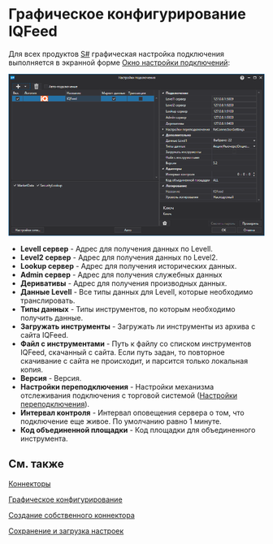 # Графическое конфигурирование IQFeed

Для всех продуктов [S\#](StockSharpAbout.md) графическая настройка подключения выполняется в экранной форме [Окно настройки подключений](API_UI_ConnectorWindow.md):

![API GUI Settings IQFeed](../images/API_GUI_Settings_IQFeed.png)

- **Levell сервер** \- Адрес для получения данных по Levell.
- **Level2 сервер** \- Адрес для получения данных по Level2.
- **Lookup сервер** \- Адрес для получения исторических данных.
- **Admin сервер** \- Адрес для получения служебных данных
- **Деривативы** \- Адрес для получения производных данных.
- **Данные Levell** \- Все типы данных для Levell, которые необходимо транслировать.
- **Типы данных** \- Типы инструментов, по которым необходимо получить данные.
- **Загружать инструменты** \- Загружать ли инструменты из архива с сайта IQFeed.
- **Файл с инструментами** \- Путь к файлу со списком инструментов IQFeed, скачанный с сайта. Если путь задан, то повторное скачивание с сайта не происходит, и парсится только локальная копия.
- **Версия** \- Версия.
- **Настройки переподключения** \- Настройки механизма отслеживания подключения с торговой системой ([Настройки переподключения](Reconnect.md)). 
- **Интервал контроля** \- Интервал оповещения сервера о том, что подключение еще живое. По умолчанию равно 1 минуте. 
- **Код объединенной площадки** \- Код площадки для объединенного инструмента. 

## См. также

[Коннекторы](API_Connectors.md)

[Графическое конфигурирование](API_ConnectorsUIConfiguration.md)

[Создание собственного коннектора](ConnectorCreating.md)

[Сохранение и загрузка настроек](API_Connectors_SaveConnectorSettings.md)
